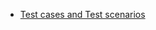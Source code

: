 - [Test cases and Test scenarios](https://docs.google.com/spreadsheets/d/1405EhxO8uqAl2c3EFOKyIrS2Cp8gGF_z7b16-x7E6PU/edit?usp=drive_link)

